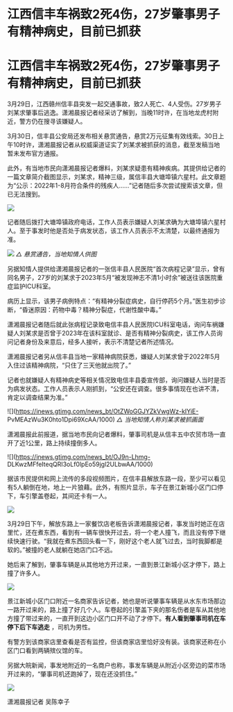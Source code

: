 # 江西信丰车祸致2死4伤，27岁肇事男子有精神病史，目前已抓获

# 江西信丰车祸致2死4伤，27岁肇事男子有精神病史，目前已抓获

3月29日，江西赣州信丰县突发一起交通事故，致2人死亡、4人受伤。27岁男子刘某求肇事后逃逸。潇湘晨报记者经采访了解到，当晚11时许，在当地龙虎村附近，警方仍在搜寻该嫌疑人。

3月30日，信丰县公安局还发布相关悬赏通告，悬赏2万元征集有效线索。30日上午10时许，潇湘晨报记者从权威渠道证实了刘某求被抓获的消息，截至发稿当地暂未发布官方通报。

此外，有当地市民向潇湘晨报记者爆料，刘某求疑患有精神疾病。其提供给记者的一篇文章简介截图显示，刘某求，精神三级，属信丰县大塘埠镇六星村。此文章题为“公示：2022年1-8月符合条件的残疾人……”记者随后多次尝试搜索该文章，但已无法搜到。

![](https://inews.gtimg.com/news_bt/Om1JsM4MpaqyKo5M6JnUkRUSckwBfMdbccSZB6Z66Ney8AA/1000)

记者随后拨打大塘埠镇政府电话，工作人员表示嫌疑人刘某求确为大塘埠镇六星村人。至于事发时他是否处于病发状态，该工作人员表示不太清楚，以最终通报为准。

![](https://inews.gtimg.com/news_bt/OyB1G2kehB8Ja0YvZpjgSzuanz0FbyxDL27YUCeHTujNwAA/1000)
_△ 悬赏通告，当地知情人供图_

另据知情人提供给潇湘晨报记者的一张信丰县人民医院“首次病程记录”显示，曾有同名男子，27岁的刘某求于2023年5月“被发现神志不清1小时余”被送往该医院重症监护ICU科室。

病历上显示，该男子病例特点：“有精神分裂症病史，自行停药5个月。”医生初步诊断，“昏迷原因：药物中毒？精神分裂症，代谢性酸中毒。”

潇湘晨报记者随后就此张病程记录致电信丰县人民医院ICU科室电话，询问车祸嫌疑人刘某求是否曾于2023年在该科室就诊、是否有精神分裂病史，该工作人员询问记者身份及来意后，经多人接听，表示不清楚记者所述情况。

潇湘晨报记者另从信丰县当地一家精神病院获悉，嫌疑人刘某求曾于2022年5月入住过该精神病院，“只住了三天他就出院了。”

记者也就嫌疑人有精神病史等相关情况致电信丰县委宣传部，询问嫌疑人当时是否为病发状态。工作人员表示人刚抓到，“公安还在调查。很多事情现在也讲不清，肯定以调查结果为准。”

![](https://inews.gtimg.com/news_bt/OtZWoGGJYZkVwgWz-kIYiE-
PvMEAzWu3K0hto1Dpi69XcAA/1000) _△ 当地知情人称刘某求被抓画面_

潇湘晨报此前报道，据当地市民向记者爆料，肇事司机是从信丰五中农贸市场一直开了近1公里，路上持续撞倒多人。

![](https://inews.gtimg.com/news_bt/OJ9n-Lhmg-
DLKwzMFfeIteqQRI3oLf0lpEo59jgl2ULbwAA/1000)

据该市民提供和网上流传的多段视频图片，在信丰县解放东路一段，至少可以看见有5人躺倒在地，地上一片狼藉。此外，有照片显示，车子在景江新城小区门口停下，车引擎盖卷起，其间还卡有一人。

![](https://inews.gtimg.com/news_bt/O8ukKBnDi5XCI9iuI3MwaZRduhTqC6i88aFMsEIy_O8bgAA/1000)

3月29日下午，解放东路上一家餐饮店老板告诉潇湘晨报记者，事发当时她正在店里忙，还在煮东西，看到有一辆车很快开过去，将一个老人撞飞，而且没有停下继续快速行驶。“我就在煮东西回头看一下，刚好这个老人就飞过去，当时我脚都是软的。”被撞的老人就躺在她店门口不远。

她后来了解到，肇事车辆是从其他地方开过来，一直到景江新城小区才停下，路上撞了许多人。

![](https://inews.gtimg.com/news_bt/OFHFs0ymd_u85SmJcNb5SC2dXWkCaBdjwQNV9F28O7wYoAA/1000)

景江新城小区门口附近一名商家告诉记者，她也是听说肇事车辆是从水东市场那边一路开过来的，路上撞了好几个人。车卷起的引擎盖下夹的那名伤者是车从其他地方撞了带过来的，一直开到这边小区门口开不动了才停下。**有人看到肇事司机在车停下后下车逃走**
，司机为男性。

有警方到该商家店里查看是否有监控，但该商家店里恰好没有装。该商家还称在小区门口看到两辆殡仪馆的车。

另据大皖新闻，事发地附近的一名商户也称，事发车辆是从附近小区旁边的菜市场开过来的，“肇事司机还跑掉了，现在还没抓住。”

![](https://inews.gtimg.com/news_bt/OGgcOTD-x2miqeYVDPmpzVRo52AGq8QcHhPH71PU2TgLcAA/1000)

潇湘晨报记者 吴陈幸子

